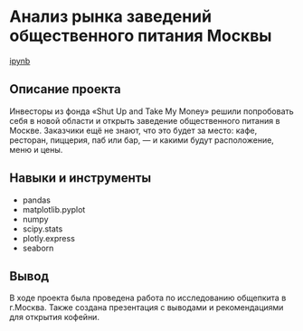 # Анализ рынка заведений общественного питания Москвы
[ipynb](https://github.com/EkaterinaVershinina/DA_77/blob/main/Project_9/Project_sprint_9.ipynb)

## Описание проекта
Инвесторы из фонда «Shut Up and Take My Money» решили попробовать себя в новой области и открыть заведение общественного питания в Москве. Заказчики ещё не знают, что это будет за место: кафе, ресторан, пиццерия, паб или бар, — и какими будут расположение, меню и цены.

## Навыки и инструменты
- pandas
- matplotlib.pyplot
- numpy
- scipy.stats
- plotly.express
- seaborn

## Вывод
В ходе проекта была проведена работа по исследованию общепкита в г.Москва. Также создана презентация с выводами и рекомендациями для открытия кофейни.
